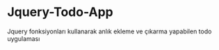 # Jquery-Todo-App
Jquery fonksiyonları kullanarak anlık ekleme ve çıkarma yapabilen todo uygulaması

